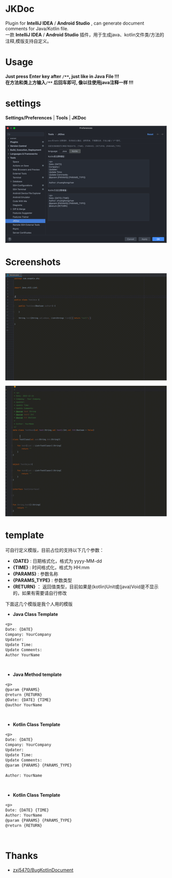 # JKDoc

Plugin for **IntelliJ IDEA** / **Android Studio** , can generate document comments for Java/Kotlin file.<br>
一款 **IntelliJ IDEA** / **Android Studio** 插件，用于生成java、kotlin文件类/方法的注释,模版支持自定义。

# Usage 

**Just press Enter key after `/**`, just like in Java File !!!**
<br>
**在方法和类上方输入`/**` 后回车即可, 像以往使用java注释一样 !!!**

# settings

**Settings/Preferences** | **Tools** | **JKDoc** 
<br>
<br>
![gif](screenshots/settings.png)

# Screenshots
![gif](screenshots/java.gif)

![gif](screenshots/kotlin.gif)

# template
可自行定义模版，目前占位的支持以下几个参数：<br>
- **{DATE}** : 日期格式化，格式为 yyyy-MM-dd
- **{TIME}** : 时间格式化，格式为 HH:mm
- **{PARAMS}** : 参数名称
- **{PARAMS_TYPE}** : 参数类型
- **{RETURN}** ： 返回值类型，目前如果是(kotlin)Unit或(java)Void是不显示的，如果有需要请自行修改

下面这几个模版是我个人用的模版
- **Java Class Template**
```text
<p>
Date: {DATE}
Company: YourCompany
Updater:
Update Time:
Update Comments:
Author YourName
```

<br>

- **Java Method template**
```text
<p>
@param {PARAMS}
@return {RETURN}
@Date: {DATE} {TIME}
@author YourName
```

<br>

- **Kotlin Class Template**
```text
<p>
Date: {DATE}
Company: YourCompany
Updater:
Update Time:
Update Comments:
@param {PARAMS} {PARAMS_TYPE}

Author: YourName
```

<br>

- **Kotlin Class Template**
```text
<p>
Date: {DATE} {TIME}
Author: YourName
@param {PARAMS} {PARAMS_TYPE}
@return {RETURN}
```
<br>


# Thanks
- [zxj5470/BugKotlinDocument](https://github.com/zxj5470/BugKotlinDocument)

